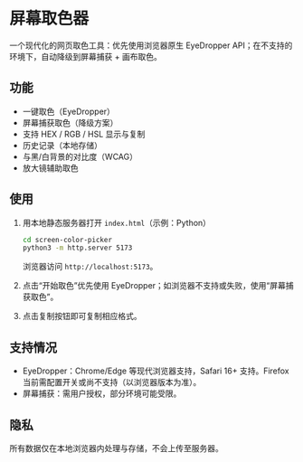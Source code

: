 # 屏幕取色器

一个现代化的网页取色工具：优先使用浏览器原生 EyeDropper API；在不支持的环境下，自动降级到屏幕捕获 + 画布取色。

## 功能
- 一键取色（EyeDropper）
- 屏幕捕获取色（降级方案）
- 支持 HEX / RGB / HSL 显示与复制
- 历史记录（本地存储）
- 与黑/白背景的对比度（WCAG）
- 放大镜辅助取色

## 使用
1. 用本地静态服务器打开 `index.html`（示例：Python）
   
   ```bash
   cd screen-color-picker
   python3 -m http.server 5173
   ```
   
   浏览器访问 `http://localhost:5173`。
2. 点击“开始取色”优先使用 EyeDropper；如浏览器不支持或失败，使用“屏幕捕获取色”。
3. 点击复制按钮即可复制相应格式。

## 支持情况
- EyeDropper：Chrome/Edge 等现代浏览器支持，Safari 16+ 支持。Firefox 当前需配置开关或尚不支持（以浏览器版本为准）。
- 屏幕捕获：需用户授权，部分环境可能受限。

## 隐私
所有数据仅在本地浏览器内处理与存储，不会上传至服务器。